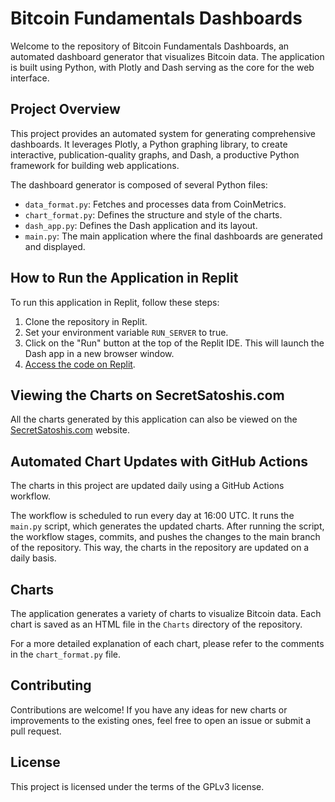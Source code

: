 # Bitcoin Fundamentals Dashboards

Welcome to the repository of Bitcoin Fundamentals Dashboards, an automated dashboard generator that visualizes Bitcoin data. The application is built using Python, with Plotly and Dash serving as the core for the web interface.

## Project Overview

This project provides an automated system for generating comprehensive dashboards. It leverages Plotly, a Python graphing library, to create interactive, publication-quality graphs, and Dash, a productive Python framework for building web applications.

The dashboard generator is composed of several Python files:

- `data_format.py`: Fetches and processes data from CoinMetrics.
- `chart_format.py`: Defines the structure and style of the charts.
- `dash_app.py`: Defines the Dash application and its layout.
- `main.py`: The main application where the final dashboards are generated and displayed.

## How to Run the Application in Replit

To run this application in Replit, follow these steps:

1. Clone the repository in Replit.
2. Set your environment variable `RUN_SERVER` to true.
3. Click on the "Run" button at the top of the Replit IDE. This will launch the Dash app in a new browser window.
4. [Access the code on Replit](https://replit.com/@SecretSatoshis/Bitcoin-Fundamentals-Dashboards).

## Viewing the Charts on SecretSatoshis.com

All the charts generated by this application can also be viewed on the [SecretSatoshis.com](https://www.secretsatoshis.com/charts-promo) website.

## Automated Chart Updates with GitHub Actions

The charts in this project are updated daily using a GitHub Actions workflow. 

The workflow is scheduled to run every day at 16:00 UTC. It runs the `main.py` script, which generates the updated charts. After running the script, the workflow stages, commits, and pushes the changes to the main branch of the repository. This way, the charts in the repository are updated on a daily basis.

## Charts

The application generates a variety of charts to visualize Bitcoin data. Each chart is saved as an HTML file in the `Charts` directory of the repository. 

For a more detailed explanation of each chart, please refer to the comments in the `chart_format.py` file.

## Contributing

Contributions are welcome! If you have any ideas for new charts or improvements to the existing ones, feel free to open an issue or submit a pull request.

## License

This project is licensed under the terms of the GPLv3 license.
